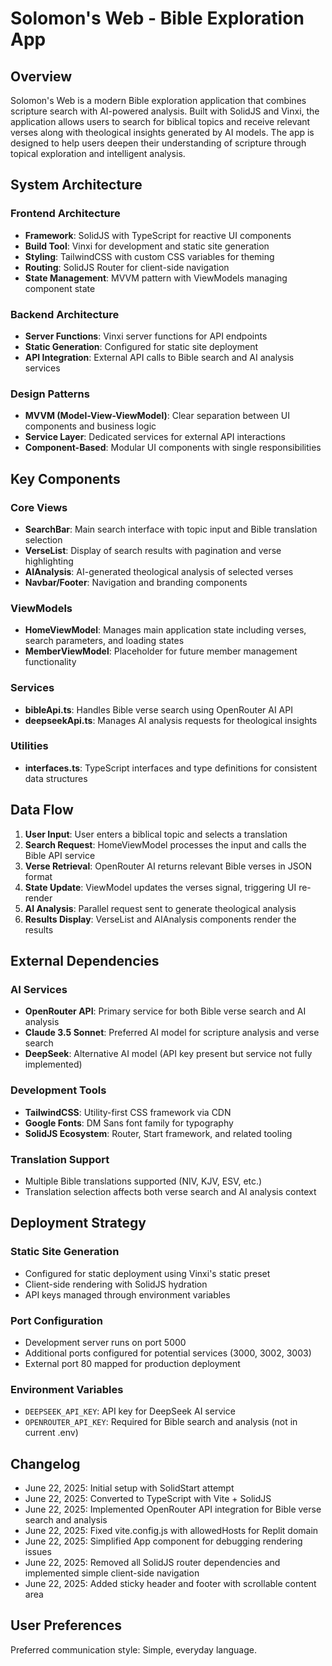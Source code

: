 # Solomon's Web - Bible Exploration App

## Overview

Solomon's Web is a modern Bible exploration application that combines scripture search with AI-powered analysis. Built with SolidJS and Vinxi, the application allows users to search for biblical topics and receive relevant verses along with theological insights generated by AI models. The app is designed to help users deepen their understanding of scripture through topical exploration and intelligent analysis.

## System Architecture

### Frontend Architecture
- **Framework**: SolidJS with TypeScript for reactive UI components
- **Build Tool**: Vinxi for development and static site generation
- **Styling**: TailwindCSS with custom CSS variables for theming
- **Routing**: SolidJS Router for client-side navigation
- **State Management**: MVVM pattern with ViewModels managing component state

### Backend Architecture
- **Server Functions**: Vinxi server functions for API endpoints
- **Static Generation**: Configured for static site deployment
- **API Integration**: External API calls to Bible search and AI analysis services

### Design Patterns
- **MVVM (Model-View-ViewModel)**: Clear separation between UI components and business logic
- **Service Layer**: Dedicated services for external API interactions
- **Component-Based**: Modular UI components with single responsibilities

## Key Components

### Core Views
- **SearchBar**: Main search interface with topic input and Bible translation selection
- **VerseList**: Display of search results with pagination and verse highlighting
- **AIAnalysis**: AI-generated theological analysis of selected verses
- **Navbar/Footer**: Navigation and branding components

### ViewModels
- **HomeViewModel**: Manages main application state including verses, search parameters, and loading states
- **MemberViewModel**: Placeholder for future member management functionality

### Services
- **bibleApi.ts**: Handles Bible verse search using OpenRouter AI API
- **deepseekApi.ts**: Manages AI analysis requests for theological insights

### Utilities
- **interfaces.ts**: TypeScript interfaces and type definitions for consistent data structures

## Data Flow

1. **User Input**: User enters a biblical topic and selects a translation
2. **Search Request**: HomeViewModel processes the input and calls the Bible API service
3. **Verse Retrieval**: OpenRouter AI returns relevant Bible verses in JSON format
4. **State Update**: ViewModel updates the verses signal, triggering UI re-render
5. **AI Analysis**: Parallel request sent to generate theological analysis
6. **Results Display**: VerseList and AIAnalysis components render the results

## External Dependencies

### AI Services
- **OpenRouter API**: Primary service for both Bible verse search and AI analysis
- **Claude 3.5 Sonnet**: Preferred AI model for scripture analysis and verse search
- **DeepSeek**: Alternative AI model (API key present but service not fully implemented)

### Development Tools
- **TailwindCSS**: Utility-first CSS framework via CDN
- **Google Fonts**: DM Sans font family for typography
- **SolidJS Ecosystem**: Router, Start framework, and related tooling

### Translation Support
- Multiple Bible translations supported (NIV, KJV, ESV, etc.)
- Translation selection affects both verse search and AI analysis context

## Deployment Strategy

### Static Site Generation
- Configured for static deployment using Vinxi's static preset
- Client-side rendering with SolidJS hydration
- API keys managed through environment variables

### Port Configuration
- Development server runs on port 5000
- Additional ports configured for potential services (3000, 3002, 3003)
- External port 80 mapped for production deployment

### Environment Variables
- `DEEPSEEK_API_KEY`: API key for DeepSeek AI service
- `OPENROUTER_API_KEY`: Required for Bible search and analysis (not in current .env)

## Changelog

- June 22, 2025: Initial setup with SolidStart attempt
- June 22, 2025: Converted to TypeScript with Vite + SolidJS
- June 22, 2025: Implemented OpenRouter API integration for Bible verse search and analysis
- June 22, 2025: Fixed vite.config.js with allowedHosts for Replit domain
- June 22, 2025: Simplified App component for debugging rendering issues
- June 22, 2025: Removed all SolidJS router dependencies and implemented simple client-side navigation
- June 22, 2025: Added sticky header and footer with scrollable content area

## User Preferences

Preferred communication style: Simple, everyday language.